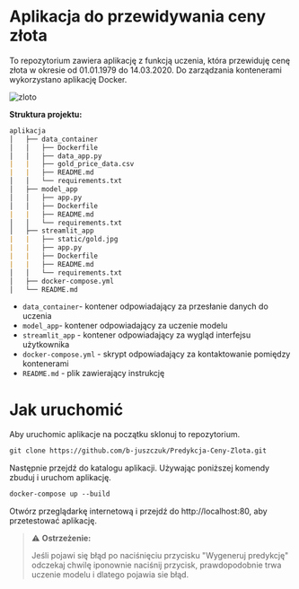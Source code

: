 # Aplikacja do przewidywania ceny złota
To repozytorium zawiera aplikację z funkcją uczenia, która przewiduję cenę złota w okresie od 01.01.1979 do 14.03.2020. 
Do zarządzania kontenerami wykorzystano aplikację Docker.

![zloto](https://github.com/b-juszczuk/Predykcja-Ceny-Zlota/assets/115696513/bccfc535-4be9-4abc-8a47-e50bc5fc4635)

**Struktura projektu:** 

```markdown
aplikacja
│   ├── data_container
│   │   ├── Dockerfile
│   │   ├── data_app.py
|   |   ├── gold_price_data.csv
|   |   ├── README.md
│   │   └── requirements.txt
│   ├── model_app
│   │   ├── app.py
│   │   ├── Dockerfile
|   |   ├── README.md
│   │   └── requirements.txt
│   ├── streamlit_app
|   |   ├── static/gold.jpg
|   |   ├── app.py
|   |   ├── Dockerfile
|   |   ├── README.md
│   │   └── requirements.txt
│   ├── docker-compose.yml
│   └── README.md
```

- `data_container`- kontener odpowiadający za przesłanie danych do uczenia 
- `model_app`- kontener odpowiadający za uczenie modelu
- `streamlit_app` - kontener odpowiadający za wygląd interfejsu użytkownika
- `docker-compose.yml` - skrypt odpowiadający za kontaktowanie pomiędzy kontenerami
- `README.md` - plik zawierający instrukcję

# Jak uruchomić
Aby uruchomic aplikacje na początku sklonuj to repozytorium.

```markdown
git clone https://github.com/b-juszczuk/Predykcja-Ceny-Zlota.git
```
Następnie przejdź do katalogu aplikacji. Używając poniższej komendy zbuduj i uruchom aplikację.
```markdown
docker-compose up --build
```
Otwórz przeglądarkę internetową i przejdź do http://localhost:80, aby przetestować aplikację.

> :warning: **Ostrzeżenie:**
>
> Jeśli pojawi się błąd po naciśnięciu przycisku "Wygeneruj predykcję" odczekaj chwilę iponownie naciśnij przycisk, prawdopodobnie trwa uczenie modelu i dlatego pojawia sie błąd.

